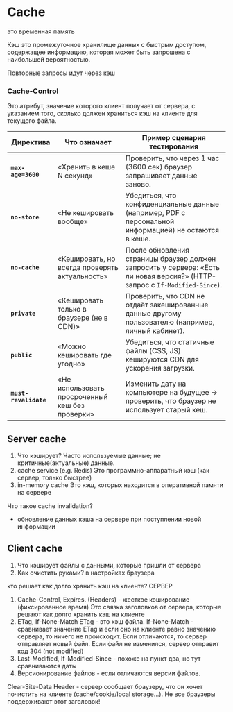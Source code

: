 # Cache
это временная память

Кэш это промежуточное хранилище данных с быстрым доступом, содержащее информацию, которая может быть запрошена с наибольшей вероятностью.

Повторные запросы идут через кэш

### Cache-Control
Это атрибут, значение которого клиент получает от сервера, с указанием того, сколько должен храниться кэш на клиенте для текущего файла. 

| Директива             | Что означает                                    | Пример сценария тестирования                                                                                               |
| --------------------- | ----------------------------------------------- | -------------------------------------------------------------------------------------------------------------------------- |
| **`max-age=3600`**    | «Хранить в кеше N секунд»                       | Проверить, что через 1 час (3600 сек) браузер запрашивает данные заново.                                                   |
| **`no-store`**        | «Не кешировать вообще»                          | Убедиться, что конфиденциальные данные (например, PDF с персональной информацией) не остаются в кеше.                      |
| **`no-cache`**        | «Кешировать, но всегда проверять актуальность»  | После обновления страницы браузер должен запросить у сервера: «Есть ли новая версия?» (HTTP-запрос с `If-Modified-Since`). |
| **`private`**         | «Кешировать только в браузере (не в CDN)»       | Проверить, что CDN не отдаёт закешированные данные другому пользователю (например, личный кабинет).                        |
| **`public`**          | «Можно кешировать где угодно»                   | Убедиться, что статичные файлы (CSS, JS) кешируются CDN для ускорения загрузки.                                            |
| **`must-revalidate`** | «Не использовать просроченный кеш без проверки» | Изменить дату на компьютере на будущее → проверить, что браузер не использует старый кеш.                                  |
## Server cache

1. Что кэширует?
	Часто используемые данные; не критичные(актуальные) данные.
2. cache service (e.g. Redis)
	 Это программно-аппаратный кэш (как сервер, только быстрее)
3. in-memory cache
	 Это кэш, которых находится в оперативной памяти на сервере


Что такое cache invalidation?
- обновление данных кэша на сервере при поступлении новой информации

## Client cache
1. Что кэширует
	файлы с данными, которые пришли от сервера
2. Как очистить руками?
	 в настройках браузера

кто решает как долго хранить кэш на клиенте?
СЕРВЕР
1. Cache-Control, Expires. (Headers) - жесткое кэширование (фиксированное время)
	Это связка заголовков от сервера, которые решают как долго хранить кэш на клиенте
2. ETag, If-None-Match
	ETag - это хэш файла. If-None-Match - сравнивает значение ETag и если оно на клиенте равно значению сервера, то ничего не происходит. Если отличаются, то сервер отправляет новый файл. Если файл не изменился, сервер отправит код 304 (not modified)
3. Last-Modified, If-Modified-Since - похоже на пункт два, но тут сравниваются даты
4. Версионирование файлов - если отличаются версии файлов.

Clear-Site-Data Header - сервер сообщает браузеру, что он хочет почистить на клиенте (cache/cookie/local storage...). Не все браузеры поддерживают этот заголовок!


